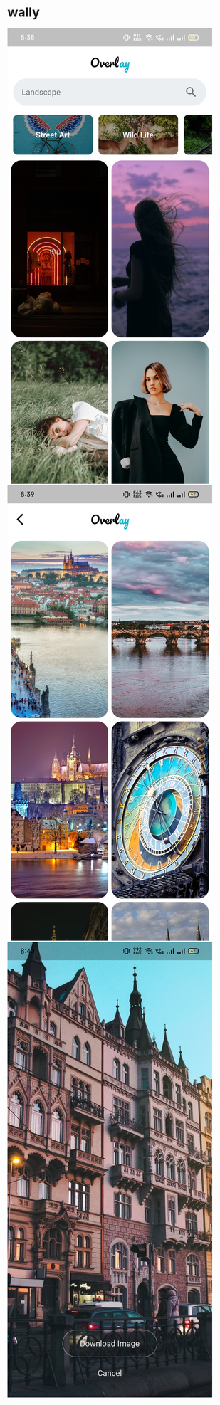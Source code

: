# wally
 
![alt trxt](https://github.com/manangadwal/Overlay/blob/main/ss/o.jpg?raw=false) ![alt trxt](https://github.com/manangadwal/Overlay/blob/main/ss/o1.jpg?raw=true) ![alt trxt](https://github.com/manangadwal/Overlay/blob/main/ss/o2.jpg?raw=true)
